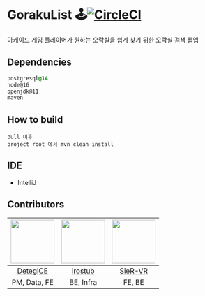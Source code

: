 # GorakuList :joystick:[![CircleCI](https://circleci.com/gh/rainbow-flavor/GorakuList/tree/master.svg?style=svg)](https://circleci.com/gh/rainbow-flavor/GorakuList/tree/master)

아케이드 게임 플레이어가 원하는 오락실을 쉽게 찾기 위한 오락실 검색 웹앱

## Dependencies
```css  
postgresql@14  
node@16
openjdk@11
maven
```  
## How to build
```  
pull 이후 
project root 에서 mvn clean install
```  

## IDE
- IntelliJ

## Contributors

| <img src="https://avatars.githubusercontent.com/u/26007107?v=4" width="100" height="100" /> | <img src="https://avatars.githubusercontent.com/u/61470181?v=4" width="100" height="100" /> | <img src="https://avatars.githubusercontent.com/u/51986318?v=4" width="100" height="100" /> |
|:-------------------------------------------------------------------------------------------:|:-------------------------------------------------------------------------------------------:|:-------------------------------------------------------------------------------------------:|
|                           [DetegiCE](https://github.com/DetegiCE)                           |                            [irostub](https://github.com/irostub)                            |                            [SieR-VR](https://github.com/SieR-VR)                            |
|                                        PM, Data, FE                                         |                                          BE, Infra                                          |                                           FE, BE                                            |

